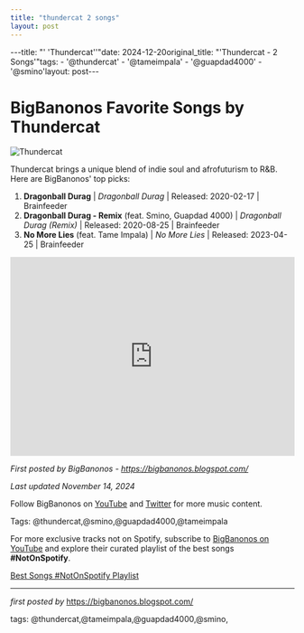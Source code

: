 ```yaml
---
title: "thundercat 2 songs"
layout: post
---
```

---title: "' 'Thundercat''"date: 2024-12-20original_title: "'Thundercat - 2 Songs'"tags:  - '@thundercat'  - '@tameimpala'  - '@guapdad4000'  - '@smino'layout: post---<h1>BigBanonos Favorite Songs by Thundercat</h1><img src="https://media.pitchfork.com/photos/60beeb183bf3890797f2357a/1:1/w_1769,h_1769,c_limit/thundercat.jpg" alt="Thundercat"> <p>Thundercat brings a unique blend of indie soul and afrofuturism to R&B. Here are BigBanonos' top picks:</p> <ol> <li><strong>Dragonball Durag</strong> | <em>Dragonball Durag</em> | Released: 2020-02-17 | Brainfeeder</li> <li><strong>Dragonball Durag - Remix</strong> (feat. Smino, Guapdad 4000) | <em>Dragonball Durag (Remix)</em> | Released: 2020-08-25 | Brainfeeder</li> <li><strong>No More Lies</strong> (feat. Tame Impala) | <em>No More Lies</em> | Released: 2023-04-25 | Brainfeeder</li></ol> <div> <iframe src="https://open.spotify.com/embed/playlist/0YpxZZWxUpqXPIebcD70e3?utm_source=generator" width="100%" height="352" frameborder="0" allowfullscreen="" allow="autoplay; clipboard-write; encrypted-media; fullscreen; picture-in-picture" loading="lazy"></iframe></div> <p><em>First posted by BigBanonos - <a href="https://bigbanonos.blogspot.com/">https://bigbanonos.blogspot.com/</a></em></p><p><em>Last updated November 14, 2024</em></p><p>Follow BigBanonos on <a href="https://www.youtube.com/@BigBanonos">YouTube</a> and <a href="https://x.com/bigbanonos">Twitter</a> for more music content.</p><p>Tags: @thundercat,@smino,@guapdad4000,@tameimpala</p><!--Subscribe and Playlist Links--><div>    <p>For more exclusive tracks not on Spotify, subscribe to <a href="https://www.youtube.com/@BigBanonos" target="_blank">BigBanonos on YouTube</a> and explore their curated playlist of the best songs <strong>#NotOnSpotify</strong>.</p>    <p><a href="https://www.youtube.com/playlist?list=PLtuNtuTatqI0kFahUCbtbfenC_ET5O_tr" target="_blank">Best Songs #NotOnSpotify Playlist<br /></a></p></div><hr /><p><em>first posted by</em> <a href="https://bigbanonos.blogspot.com/" rel="noopener" target="_new">https://bigbanonos.blogspot.com/</a></p><p>tags: @thundercat,@tameimpala,@guapdad4000,@smino,</p>